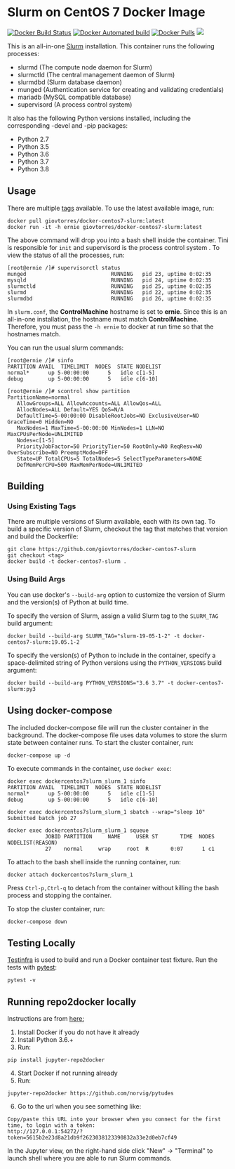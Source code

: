 # Slurm on CentOS 7 Docker Image

[![Docker Build Status](https://img.shields.io/docker/build/giovtorres/docker-centos7-slurm.svg)](https://hub.docker.com/r/giovtorres/docker-centos7-slurm/builds/)
[![Docker Automated build](https://img.shields.io/docker/automated/giovtorres/docker-centos7-slurm.svg)](https://hub.docker.com/r/giovtorres/docker-centos7-slurm/)
[![Docker Pulls](https://img.shields.io/docker/pulls/giovtorres/docker-centos7-slurm.svg)](https://hub.docker.com/r/giovtorres/docker-centos7-slurm/)
[![](https://images.microbadger.com/badges/image/giovtorres/docker-centos7-slurm.svg)](https://microbadger.com/images/giovtorres/docker-centos7-slurm "Get your own image badge on microbadger.com")

This is an all-in-one [Slurm](https://slurm.schedmd.com/) installation.  This
container runs the following processes:

* slurmd (The compute node daemon for Slurm)
* slurmctld (The central management daemon of Slurm)
* slurmdbd (Slurm database daemon)
* munged (Authentication service for creating and validating credentials)
* mariadb (MySQL compatible database)
* supervisord (A process control system)

It also has the following Python versions installed, including the
corresponding -devel and -pip packages:

* Python 2.7
* Python 3.5
* Python 3.6
* Python 3.7
* Python 3.8

## Usage

There are multiple
[tags](https://hub.docker.com/r/giovtorres/docker-centos7-slurm/tags/)
available.  To use the latest available image, run:

```shell
docker pull giovtorres/docker-centos7-slurm:latest
docker run -it -h ernie giovtorres/docker-centos7-slurm:latest
```

The above command will drop you into a bash shell inside the container. Tini
is responsible for `init` and supervisord is the process control system . To
view the status of all the processes, run:

```shell
[root@ernie /]# supervisorctl status
munged                           RUNNING   pid 23, uptime 0:02:35
mysqld                           RUNNING   pid 24, uptime 0:02:35
slurmctld                        RUNNING   pid 25, uptime 0:02:35
slurmd                           RUNNING   pid 22, uptime 0:02:35
slurmdbd                         RUNNING   pid 26, uptime 0:02:35
```

In `slurm.conf`, the **ControlMachine** hostname is set to **ernie**. Since
this is an all-in-one installation, the hostname must match **ControlMachine**.
Therefore, you must pass the `-h ernie` to docker at run time so that the
hostnames match.

You can run the usual slurm commands:

```shell
[root@ernie /]# sinfo
PARTITION AVAIL  TIMELIMIT  NODES  STATE NODELIST
normal*      up 5-00:00:00      5   idle c[1-5]
debug        up 5-00:00:00      5   idle c[6-10]
```

```shell
[root@ernie /]# scontrol show partition
PartitionName=normal
   AllowGroups=ALL AllowAccounts=ALL AllowQos=ALL
   AllocNodes=ALL Default=YES QoS=N/A
   DefaultTime=5-00:00:00 DisableRootJobs=NO ExclusiveUser=NO GraceTime=0 Hidden=NO
   MaxNodes=1 MaxTime=5-00:00:00 MinNodes=1 LLN=NO MaxCPUsPerNode=UNLIMITED
   Nodes=c[1-5]
   PriorityJobFactor=50 PriorityTier=50 RootOnly=NO ReqResv=NO OverSubscribe=NO PreemptMode=OFF
   State=UP TotalCPUs=5 TotalNodes=5 SelectTypeParameters=NONE
   DefMemPerCPU=500 MaxMemPerNode=UNLIMITED
```

## Building

### Using Existing Tags

There are multiple versions of Slurm available, each with its own tag.  To build
a specific version of Slurm, checkout the tag that matches that version and
build the Dockerfile:

```shell
git clone https://github.com/giovtorres/docker-centos7-slurm
git checkout <tag>
docker build -t docker-centos7-slurm .
```

### Using Build Args

You can use docker's `--build-arg` option to customize the version of Slurm
and the version(s) of Python at build time.

To specify the version of Slurm, assign a valid Slurm tag to the `SLURM_TAG`
build argument:

```shell
docker build --build-arg SLURM_TAG="slurm-19-05-1-2" -t docker-centos7-slurm:19.05.1-2
```

To specify the version(s) of Python to include in the container, specify a
space-delimited string of Python versions using the `PYTHON_VERSIONS` build
argument:

```shell
docker build --build-arg PYTHON_VERSIONS="3.6 3.7" -t docker-centos7-slurm:py3
```

## Using docker-compose

The included docker-compose file will run the cluster container in the
background.  The docker-compose file uses data volumes to store the slurm state
between container runs.  To start the cluster container, run:

```shell
docker-compose up -d
```

To execute commands in the container, use `docker exec`:

```shell
docker exec dockercentos7slurm_slurm_1 sinfo
PARTITION AVAIL  TIMELIMIT  NODES  STATE NODELIST
normal*      up 5-00:00:00      5   idle c[1-5]
debug        up 5-00:00:00      5   idle c[6-10]

docker exec dockercentos7slurm_slurm_1 sbatch --wrap="sleep 10"
Submitted batch job 27

docker exec dockercentos7slurm_slurm_1 squeue
            JOBID PARTITION     NAME     USER ST       TIME  NODES NODELIST(REASON)
            27    normal     wrap     root  R       0:07      1 c1
```

To attach to the bash shell inside the running container, run:

```shell
docker attach dockercentos7slurm_slurm_1
```

Press `Ctrl-p,Ctrl-q` to detach from the container without killing the bash
process and stopping the container.

To stop the cluster container, run:

```shell
docker-compose down
```

## Testing Locally

[Testinfra](https://testinfra.readthedocs.io/en/latest/index.html) is used to
build and run a Docker container test fixture. Run the tests with
[pytest](https://docs.pytest.org/en/latest/):

```shell
pytest -v
```

## Running repo2docker locally

Instructions are from [here:](https://github.com/jupyterhub/repo2docker#prerequisites)

1. Install Docker if you do not have it already
2. Install Python 3.6.+ 
3. Run:
```shell
pip install jupyter-repo2docker
```
4. Start Docker if not running already
5. Run:
```shell
jupyter-repo2docker https://github.com/norvig/pytudes
```
6. Go to the url when you see something like:
```shell
Copy/paste this URL into your browser when you connect for the first time, to login with a token:
http://127.0.0.1:54272/?token=5615b2e23d8a21db9f2623038123390832a33e2d0eb7cf49
```

In the Jupyter view, on the right-hand side click "New" -> "Terminal" to launch shell where you are able to run Slurm commands.
